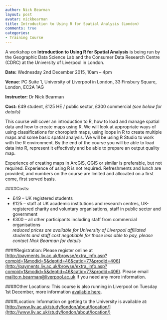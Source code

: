 ```yaml
---
author: Nick Bearman
layout: post
avatar: nickbearman
title: Introduction to Using R for Spatial Analysis (London)
comments: true
categories:
- Training Course
---
```


A workshop on **Introduction to Using R for Spatial Analysis** is being run by the Geographic Data Science Lab and the Consumer Data Research Centre (CDRC) at the University of Liverpool in London.

**Date:** Wednesday 2nd December 2015, 10am – 4pm

**Venue**: PC Suite 1, University of Liverpool in London, 33 Finsbury Square, London, EC2A 1AG

**Instructor:** Dr Nick Bearman

**Cost:** £49 student, £125 HE / public sector, £300 commercial *(see below for details)*

This course will cover an introduction to R, how to load and manage spatial data and how to create maps using R. We will look at appropriate ways of using classifications for choropleth maps, using loops in R to create multiple maps and some basic spatial analysis. We will be using R Studio to work with the R environment. By the end of the course you will be able to load data into R, represent it effectively and be able to prepare an output quality map.

Experience of creating maps in ArcGIS, QGIS or similar is preferable, but not required. Experience of using R is not required. Refreshments and lunch are provided, and numbers on the course are limited and allocated on a first come, first served basis.

####Costs:
- £49 – UK registered students
- £125 – staff at UK academic institutions and research centres, UK-registered charity and voluntary organisations, staff in public sector and government
- £300 – all other participants including staff from commercial organisations  
*reduced prices are available for University of Liverpool affiliated students and staff*
*cost negotiable for those less able to pay, please contact Nick Bearman for details*

####Registration:
Please register online at [http://payments.liv.ac.uk/browse/extra_info.asp?compid=1&modid=5&deptid=46&catid=77&prodid=406](http://payments.liv.ac.uk/browse/extra_info.asp?compid=1&modid=5&deptid=46&catid=77&prodid=406). Please email <mailto:n.bearman@liverpool.ac.uk> if you need any more information. 

####Other Locations:
This course is also running in Liverpool on Tuesday 1st December, more information [available here](http://geographicdatascience.com/training%20course/2015/10/16/R-Spatial-Analysis-Liverpool-2/). 

####Location:
Information on getting to the University is available at: [http://www.liv.ac.uk/study/london/about/location/](http://www.liv.ac.uk/study/london/about/location/)

